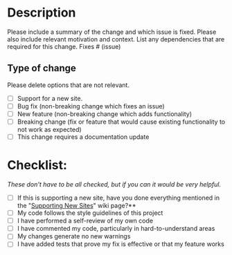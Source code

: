 # Description

Please include a summary of the change and which issue is fixed. Please also include relevant motivation and context. List any dependencies that are required for this change.
Fixes # (issue)

## Type of change

Please delete options that are not relevant.

- [ ] Support for a new site.
- [ ] Bug fix (non-breaking change which fixes an issue)
- [ ] New feature (non-breaking change which adds functionality)
- [ ] Breaking change (fix or feature that would cause existing functionality to not work as expected)
- [ ] This change requires a documentation update

# Checklist:
_These don't have to be all checked, but if you can it would be very helpful._

- [ ] If this is supporting a new site, have you done everything mentioned in the "[Supporting New Sites](https://github.com/DakuTree/manga-tracker/wiki/Supporting-New-Sites)" wiki page?**
- [ ] My code follows the style guidelines of this project
- [ ] I have performed a self-review of my own code
- [ ] I have commented my code, particularly in hard-to-understand areas
- [ ] My changes generate no new warnings
- [ ] I have added tests that prove my fix is effective or that my feature works

[comment]: <> (Original template: https://embeddedartistry.com/blog/2017/8/4/a-github-pull-request-template-for-your-projects)
